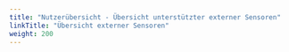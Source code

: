 ```yaml
---
title: "Nutzerübersicht - Übersicht unterstützter externer Sensoren"
linkTitle: "Übersicht externer Sensoren"
weight: 200
---
```

